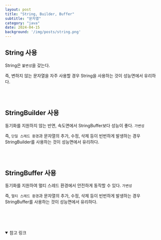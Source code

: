 ```yaml
---
layout: post
title: "String, Builder, Buffer"
subtitle: "문자열"
category: "java"
date: 2024-04-15
background: '/img/posts/string.png'
---
```


## String 사용

String은 `불변성`을 갖는다. 

즉, 변하지 않는 문자열을 자주 사용할 경우 String을 사용하는 것이 성능면에서 유리하다.

<br>
<br>

## StringBuilder 사용

동기화를 지원하지 않는 반면, 속도면에서 StringBuffer보다 성능이 좋다. `가변성`

즉, `단일 스레드 환경`과 문자열의 추가, 수정, 삭제 등이 빈번하게 발생하는 경우 StringBuilder를 사용하는 것이 성능면에서 유리하다.

<br>
<br>

## StringBuffer 사용

동기화를 지원하여 멀티 스레드 환경에서 안전하게 동작할 수 있다. `가변성`

즉, `멀티 스레드 환경`과 문자열의 추가, 수정, 삭제 등이 빈번하게 발생하는 경우 StringBuffer를 사용하는 것이 성능면에서 유리하다.

<br>
<br>
<br>
<br>

<details open="open">
<summary>참고 링크</summary>
<div markdown="1">
<https://velog.io/@heoseungyeon/StringBuilder%EC%99%80-StringBuffer%EB%8A%94-%EB%AC%B4%EC%8A%A8-%EC%B0%A8%EC%9D%B4%EA%B0%80-%EC%9E%88%EB%8A%94%EA%B0%80>
<div>
